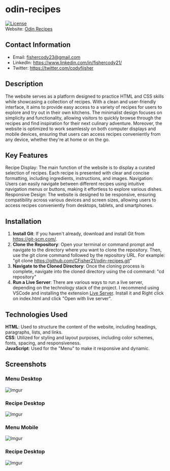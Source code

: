 # odin-recipes
[![License](https://img.shields.io/badge/license-MIT-blue.svg)](https://opensource.org/licenses/MIT) \
Website: [Odin Recipes](https://cfisher21.github.io/odin-recipes/) 

## Contact Information
- Email: fishercody23@gmail.com
- LinkedIn: https://www.linkedin.com/in/fishercody21/
- Twitter: https://twitter.com/codyfiisher

## Description
The website serves as a platform designed to practice HTML and CSS skills while showcasing a collection of recipes. With a clean and user-friendly interface, it aims to provide easy access to a variety of recipes for users to explore and try out in their own kitchens. The minimalist design focuses on simplicity and functionality, allowing visitors to quickly browse through the recipes and find inspiration for their next culinary adventure. Moreover, the website is optimized to work seamlessly on both computer displays and mobile devices, ensuring that users can access recipes conveniently from any device, whether they're at home or on the go.

## Key Features 
Recipe Display: The main function of the website is to display a curated selection of recipes. Each recipe is presented with clear and concise formatting, including ingredients, instructions, and images.
Navigation: Users can easily navigate between different recipes using intuitive navigation menus or buttons, making it effortless to explore various dishes.
Responsive Design: The website is designed to be responsive, ensuring compatibility across various devices and screen sizes, allowing users to access recipes conveniently from desktops, tablets, and smartphones.

## Installation
1. **Install Git**: If you haven't already, download and install Git from https://git-scm.com/.
2. **Clone the Repository**: Open your terminal or command prompt and navigate to the directory where you want to clone the repository. Then, use the git clone command followed by the repository URL. For example: "git clone https://github.com/CFisher21/odin-recipes.git"
3. **Navigate to the Cloned Directory**: Once the cloning process is complete, navigate into the cloned directory using the cd command: "cd repository"
4. **Run a Live Server**: There are various ways to run a live server, depending on the technology stack of the project. I recommend using VSCode and installing the extension [Live Server](https://marketplace.visualstudio.com/items?itemName=ritwickdey.LiveServer). Install it and Right click on index.html and click "Open with live server".

## Technologies Used
**HTML**: Used to structure the content of the website, including headings, paragraphs, lists, and links.\
**CSS**: Utilized for styling and layout purposes, including color schemes, fonts, spacing, and responsiveness.\
**JavaScript**: Used for the "Menu" to make it responsive and dynamic.

## Screenshots
### Menu Desktop
![Imgur](https://i.imgur.com/4YeArcr.png)
### Recipe Desktop 
![Imgur](https://i.imgur.com/11vWQVj.png)
### Menu Mobile
![Imgur](https://i.imgur.com/Yf6or8e.png)
### Recipe Desktop
![Imgur](https://i.imgur.com/2aZow5N.png)

